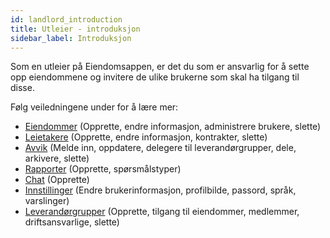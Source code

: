 ```yaml
---
id: landlord_introduction
title: Utleier - introduksjon
sidebar_label: Introduksjon
---
```


Som en utleier på Eiendomsappen, er det du som er ansvarlig for å sette opp eiendommene og invitere de ulike brukerne som skal ha tilgang til disse.

Følg veiledningene under for å lære mer:
 - [Eiendommer](landlord_properties) (Opprette, endre informasjon, administrere brukere, slette)
 - [Leietakere](landlord_tenants) (Opprette, endre informasjon, kontrakter, slette)
 - [Avvik](landlord_deviations) (Melde inn, oppdatere, delegere til leverandørgrupper, dele, arkivere, slette)
 - [Rapporter](landlord_reports) (Opprette, spørsmålstyper)
 - [Chat](landlord_chat) (Opprette)
 - [Innstillinger](landlord_settings) (Endre brukerinformasjon, profilbilde, passord, språk, varslinger)
 - [Leverandørgrupper](landlord_contractors) (Opprette, tilgang til eiendommer, medlemmer, driftsansvarlige, slette)
 